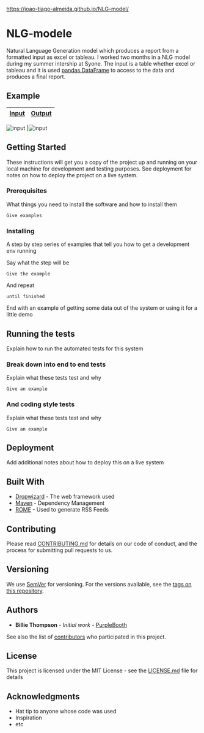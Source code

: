 
https://joao-tiago-almeida.github.io/NLG-model/

# NLG-modele

Natural Language Generation model which produces a report from a formatted input as excel or tableau.
I worked two months in a NLG model during my summer intership at Syone.
The input is a table whether excel or tableau and it is used [pandas.DataFrame](https://pandas.pydata.org/pandas-docs/stable/reference/api/pandas.DataFrame.html) to access to the data and produces a final report.

## Example

[Input](https://public.tableau.com/views/RegionalSampleWorkbook/Storms?:embed=y&:showVizHome=n&:jsdebug=y&:bootstrapWhenNotified=y&:tabs=n&:apiID=handler0)  | [Output](https://joao-tiago-almeida.github.io/NLG-model/)
------------- | -------------
![input](https://user-images.githubusercontent.com/39059647/94349900-fc8df200-0040-11eb-9d16-ee911e85051e.png)
  |![input](https://user-images.githubusercontent.com/39059647/94349900-fc8df200-0040-11eb-9d16-ee911e85051e.png)







## Getting Started

These instructions will get you a copy of the project up and running on your local machine for development and testing purposes. See deployment for notes on how to deploy the project on a live system.

### Prerequisites

What things you need to install the software and how to install them

```
Give examples
```

### Installing

A step by step series of examples that tell you how to get a development env running

Say what the step will be

```
Give the example
```

And repeat

```
until finished
```

End with an example of getting some data out of the system or using it for a little demo

## Running the tests

Explain how to run the automated tests for this system

### Break down into end to end tests

Explain what these tests test and why

```
Give an example
```

### And coding style tests

Explain what these tests test and why

```
Give an example
```

## Deployment

Add additional notes about how to deploy this on a live system

## Built With

* [Dropwizard](http://www.dropwizard.io/1.0.2/docs/) - The web framework used
* [Maven](https://maven.apache.org/) - Dependency Management
* [ROME](https://rometools.github.io/rome/) - Used to generate RSS Feeds

## Contributing

Please read [CONTRIBUTING.md](https://gist.github.com/PurpleBooth/b24679402957c63ec426) for details on our code of conduct, and the process for submitting pull requests to us.

## Versioning

We use [SemVer](http://semver.org/) for versioning. For the versions available, see the [tags on this repository](https://github.com/your/project/tags). 

## Authors

* **Billie Thompson** - *Initial work* - [PurpleBooth](https://github.com/PurpleBooth)

See also the list of [contributors](https://github.com/your/project/contributors) who participated in this project.

## License

This project is licensed under the MIT License - see the [LICENSE.md](LICENSE.md) file for details

## Acknowledgments

* Hat tip to anyone whose code was used
* Inspiration
* etc
